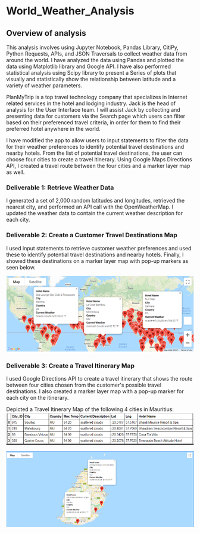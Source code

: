 # World_Weather_Analysis

## Overview of analysis

This analysis involves using Jupyter Notebook, Pandas Library, CitiPy, Python Requests, APIs, and JSON Traversals to collect weather data from around the world. I have analyzed the data using Pandas and plotted the data using Matplotlib library and Google API. I have also performed statistical analysis using Scipy library to present a Series of plots that visually and statistically show the relationship between latitude and a variety of weather parameters. 

PlanMyTrip is a top travel technology company that specializes in Internet related services in the hotel and lodging industry. Jack is the head of analysis for the User Interface team. I will assist Jack by collecting and presenting data for customers via the Search page which users can filter based on their preferenced travel criteria, in order for them to find their preferred hotel anywhere in the world. 

I have modified the app to allow users to input statements to filter the data for their weather preferences to identify potential travel destinations and nearby hotels. From the list of potential travel destinations, the user can choose four cities to create a travel itinerary. Using Google Maps Directions API, I created a travel route between the four cities and a marker layer map as well. 

### Deliverable 1: Retrieve Weather Data
I generated a set of 2,000 random latitudes and longitudes, retrieved the nearest city, and performed an API call with the OpenWeatherMap. I updated the weather data to contain the current weather description for each city. 

### Deliverable 2: Create a Customer Travel Destinations Map
I used input statements to retrieve customer weather preferences and used these to identify potential travel destinations and nearby hotels. Finally, I showed these destinations on a marker layer map with pop-up markers as seen below.

![deliverable2-1](https://github.com/Soniaprogram/World_Weather_Analysis/blob/main/Vacation_Search/WeatherPy_vacation_map.png)

### Deliverable 3: Create a Travel Itinerary Map
I used Google Directions API to create a travel itinerary that shows the route between four cities chosen from the customer's possible travel destinations. I also created a marker layer map with a pop-up marker for each city on the itinerary. 

Depicted a Travel Itinerary Map of the following 4 cities in Mauritius:
![deliverable3-1](https://github.com/Soniaprogram/World_Weather_Analysis/blob/main/weather_data/deliverable34cities.PNG)


![deliverable3-2](https://github.com/Soniaprogram/World_Weather_Analysis/blob/main/Vacation_Itinerary/WeatherPy_travel_map_markers.PNG)

